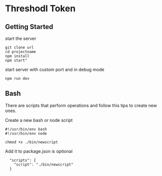 # Threshodl Token

## Getting Started

start the server
```
git clone url
cd projectname
npm install
npm start"
```
start server with custom port and in debug mode
```
npm run dev
```

## Bash
There are scripts that perform operations and follow this tips to create new ones.

Create a new bash or node script 
```
#!/usr/bin/env bash
#!/usr/bin/env node
```
```
chmod +x ./bin/newscript
```
Add it to package.json is optional
```
  "scripts": {
    "script": "./bin/newscript"
  }
```
